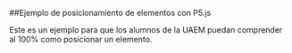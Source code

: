 ##Ejemplo de posicionamiento de elementos con P5.js

Este es un ejemplo para que los alumnos de la UAEM puedan comprender al 100% como posicionar un elemento.
